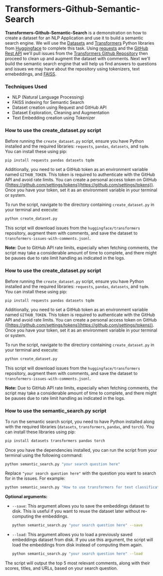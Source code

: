 # Transformers-Github-Semantic-Search

**Transformers-Github-Semantic-Search** is a demonstration on how to create a dataset for an NLP Application and use it to build a semantic search engine. We will use the [Datasets](https://huggingface.co/docs/datasets/en/index) and [Transformers](https://huggingface.co/docs/transformers/en/index) Python libraries from [Huggingface](https://huggingface.co/) to complete this task. Using [requests](https://pypi.org/project/requests/) and the [GitHub Rest API](https://docs.github.com/en/rest?apiVersion=2022-11-28) we'll pull issues from the [Transformers Github Repository](https://github.com/huggingface/transformers) then proceed to clean up and augment the dataset with comments. Next we'll build the semantic search engine that will help us find answers to questions and issues we may have about the repository using tokenizers, text emebeddings, and [FAISS](https://faiss.ai/).

### Techniques Used
- NLP (Natural Language Processing)
- FAISS indexing for Semantic Search
- Dataset creation using Request and GitHub API
- Dataset Exploration, Cleaning and Augmentation
- Text Embedding creation using Tokenizer

### How to use the create_dataset.py script

Before running the `create_dataset.py` script, ensure you have Python installed and the required libraries: `requests`, `pandas`, `datasets`, and `tqdm`. You can install these using pip:

```bash
pip install requests pandas datasets tqdm
```

Additionally, you need to set a GitHub token as an environment variable named `GITHUB_TOKEN`. This token is required to authenticate with the GitHub API and avoid rate limits. You can create a personal access token on GitHub ([https://github.com/settings/tokens](https://github.com/settings/tokens)).  Once you have your token, set it as an environment variable in your terminal or system.

To run the script, navigate to the directory containing `create_dataset.py` in your terminal and execute:

```bash
python create_dataset.py
```

This script will download issues from the `huggingface/transformers` repository, augment them with comments, and save the dataset to `transformers-issues-with-comments.jsonl`.

**Note:**  Due to GitHub API rate limits, especially when fetching comments, the script may take a considerable amount of time to complete, and there might be pauses due to rate limit handling as indicated in the logs.

### How to use the create_dataset.py script

Before running the `create_dataset.py` script, ensure you have Python installed and the required libraries: `requests`, `pandas`, `datasets`, and `tqdm`. You can install these using pip:

```bash
pip install requests pandas datasets tqdm
```

Additionally, you need to set a GitHub token as an environment variable named `GITHUB_TOKEN`. This token is required to authenticate with the GitHub API and avoid rate limits. You can create a personal access token on GitHub ([https://github.com/settings/tokens](https://github.com/settings/tokens)).  Once you have your token, set it as an environment variable in your terminal or system.

To run the script, navigate to the directory containing `create_dataset.py` in your terminal and execute:

```bash
python create_dataset.py
```

This script will download issues from the `huggingface/transformers` repository, augment them with comments, and save the dataset to `transformers-issues-with-comments.jsonl`.

**Note:**  Due to GitHub API rate limits, especially when fetching comments, the script may take a considerable amount of time to complete, and there might be pauses due to rate limit handling as indicated in the logs.

### How to use the semantic_search.py script

To run the semantic search script, you need to have Python installed along with the required libraries (`datasets`, `transformers`, `pandas`, and `torch`). You can install these libraries using pip:

```bash
pip install datasets transformers pandas torch
```

Once you have the dependencies installed, you can run the script from your terminal using the following command:

```bash
python semantic_search.py "your search question here"
```

Replace `"your search question here"` with the question you want to search for in the issues. For example:

```bash
python semantic_search.py "How to use transformers for text classification?"
```

**Optional arguments:**

- `--save`:  This argument allows you to save the embeddings dataset to disk. This is useful if you want to reuse the dataset later without re-computing the embeddings.
  ```bash
  python semantic_search.py "your search question here" --save
  ```
- `--load`: This argument allows you to load a previously saved embeddings dataset from disk. If you use this argument, the script will load the embeddings from disk instead of computing them again.
  ```bash
  python semantic_search.py "your search question here" --load
  ```

The script will output the top 5 most relevant comments, along with their scores, titles, and URLs, based on your search question.

